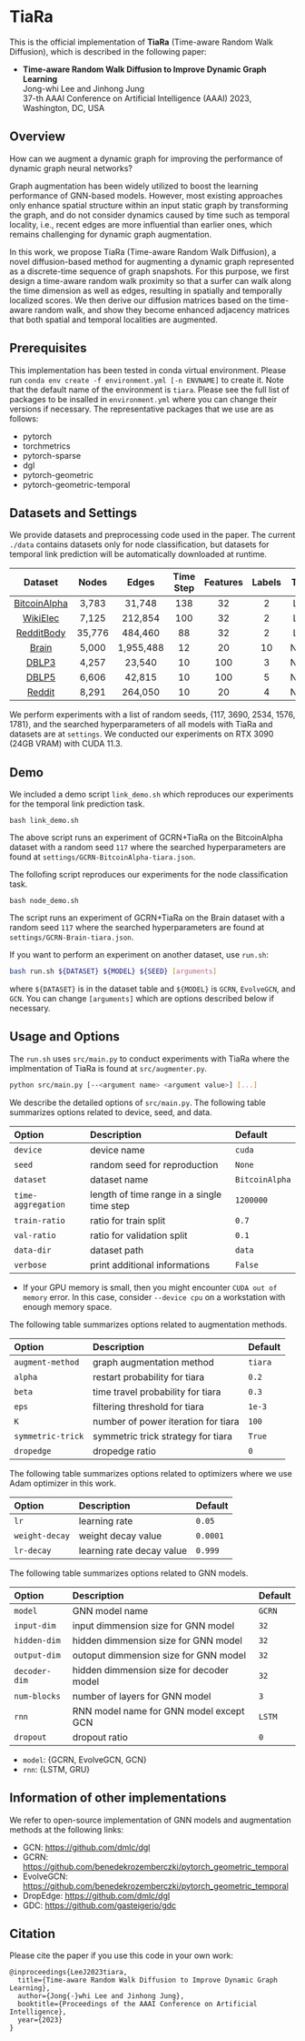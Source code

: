 # TiaRa

This is the official implementation of **TiaRa** (Time-aware Random Walk Diffusion), which is described in the following paper:
* **Time-aware Random Walk Diffusion to Improve Dynamic Graph Learning** </br>Jong-whi Lee and Jinhong Jung </br>37-th AAAI Conference on Artificial Intelligence (AAAI) 2023, Washington, DC, USA

## Overview
How can we augment a dynamic graph for improving the performance of dynamic graph neural networks? 

Graph augmentation has been widely utilized to boost the learning performance of GNN-based models. 
However, most existing approaches only enhance spatial structure within an input static graph by transforming the graph, and do not consider dynamics caused by time such as temporal locality, i.e., recent edges are more influential than earlier ones, which remains challenging for dynamic graph augmentation. 

In this work, we propose TiaRa (Time-aware Random Walk Diffusion), a novel diffusion-based method for augmenting a dynamic graph represented as a discrete-time sequence of graph snapshots. 
For this purpose, we first design a time-aware random walk proximity so that a surfer can walk along the time dimension as well as edges, resulting in spatially and temporally localized scores. 
We then derive our diffusion matrices based on the time-aware random walk, and show they become enhanced adjacency matrices that both spatial and temporal localities are augmented. 

## Prerequisites

This implementation has been tested in conda virtual environment. Please run `conda env create -f environment.yml [-n ENVNAME]` to create it. Note that the default name of the environment is `tiara`. Please see the full list of packages to be insalled in `environment.yml` where you can change their versions if necessary. The representative packages that we use are as follows:
* pytorch
* torchmetrics
* pytorch-sparse
* dgl
* pytorch-geometric
* pytorch-geometric-temporal

## Datasets and Settings

We provide datasets and preprocessing code used in the paper. The current `./data` contains datasets only for node classification, but datasets for temporal link prediction will be automatically downloaded at runtime.

|**Dataset**|**Nodes**|**Edges**|**Time Step**|**Features**|**Labels**|**Task**|
|:-:|:-:|:-:|:-:|:-:|:-:|:-:|
|[BitcoinAlpha](https://snap.stanford.edu/data/soc-sign-bitcoin-alpha.html)|3,783|31,748|138|32|2|Link|
|[WikiElec](https://snap.stanford.edu/data/wiki-Elec.html)|7,125|212,854|100|32|2|Link|
|[RedditBody](https://snap.stanford.edu/data/soc-RedditHyperlinks.html)|35,776|484,460|88|32|2|Link|
|[Brain](https://tinyurl.com/y67ywq6j)|5,000|1,955,488|12|20|10|Node|
|[DBLP3](https://tinyurl.com/y67ywq6j)|4,257|23,540|10|100|3|Node|
|[DBLP5](https://tinyurl.com/y67ywq6j)|6,606|42,815|10|100|5|Node|
|[Reddit](https://tinyurl.com/y67ywq6j)|8,291|264,050|10|20|4|Node|

We perform experiments with a list of random seeds, {117, 3690, 2534, 1576, 1781}, and the searched hyperparameters of all models with TiaRa and datasets are at `settings`.
We conducted our experiments on RTX 3090 (24GB VRAM) with CUDA 11.3.

## Demo

We included a demo script `link_demo.sh` which reproduces our experiments for the temporal link prediction task.
```
bash link_demo.sh
```
The above script runs an experiment of GCRN+TiaRa on the BitcoinAlpha dataset with a random seed `117` where the searched hyperparameters are found at `settings/GCRN-BitcoinAlpha-tiara.json`.

The follofing script reproduces our experiments for the node classification task.
```
bash node_demo.sh
```
The script runs an experiment of GCRN+TiaRa on the Brain dataset with a random seed `117` where the searched hyperparameters are found at `settings/GCRN-Brain-tiara.json`.

If you want to perform an experiment on another dataset, use `run.sh`:
```bash
bash run.sh ${DATASET} ${MODEL} ${SEED} [arguments]
```
where `${DATASET}` is in the dataset table and `${MODEL}` is `GCRN`, `EvolveGCN`, and `GCN`.
You can change `[arguments]` which are options described below if necessary.

## Usage and Options

The `run.sh` uses `src/main.py` to conduct experiments with TiaRa where the implmentation of TiaRa is found at `src/augmenter.py`.
```bash
python src/main.py [--<argument name> <argument value>] [...]
```

We describe the detailed options of `src/main.py`. The following table summarizes options related to device, seed, and data.

|**Option**|**Description**|**Default**|
|:-|:-|:-|
|`device`|device name|`cuda`|
|`seed`|random seed for reproduction|`None`|
|`dataset`|dataset name|`BitcoinAlpha`|
|`time-aggregation`|length of time range in a single time step |`1200000`|
|`train-ratio`|ratio for train split|`0.7`|
|`val-ratio`|ratio for validation split|`0.1`|
|`data-dir`|dataset path|`data`|
|`verbose`|print additional informations|`False`|

* If your GPU memory is small, then you might encounter `CUDA out of memory` error. In this case, consider `--device cpu` on a workstation with enough memory space.

The following table summarizes options related to augmentation methods.

|**Option**|**Description**|**Default**|
|:-|:-|:-|
|`augment-method`|graph augmentation method|`tiara`|
|`alpha`|restart probability for tiara|`0.2`|
|`beta`|time travel probability for tiara|`0.3`|
|`eps`|filtering threshold for tiara|`1e-3`|
|`K`|number of power iteration for tiara|`100`|
|`symmetric-trick`|symmetric trick strategy for tiara|`True`|
|`dropedge`|dropedge ratio|`0`|

The following table summarizes options related to optimizers where we use Adam optimizer in this work.

|**Option**|**Description**|**Default**|
|:-|:-|:-|
|`lr`|learning rate|`0.05`|
|`weight-decay`|weight decay value|`0.0001`|
|`lr-decay`|learning rate decay value|`0.999`|

The following table summarizes options related to GNN models.

|**Option**|**Description**|**Default**|
|:-|:-|:-|
|`model`|GNN model name|`GCRN`|
|`input-dim`|input dimmension size for GNN model|`32`|
|`hidden-dim`|hidden dimmension size for GNN model|`32`|
|`output-dim`|outoput dimmension size for GNN model|`32`|
|`decoder-dim`|hidden dimmension size for decoder model|`32`|
|`num-blocks`|number of layers for GNN model|`3`|
|`rnn`|RNN model name for GNN model except GCN|`LSTM`|
|`dropout`|dropout ratio|`0`|

* `model`: {GCRN, EvolveGCN, GCN}
* `rnn`: {LSTM, GRU}


## Information of other implementations

We refer to open-source implementation of GNN models and augmentation methods at the following links:
* GCN: https://github.com/dmlc/dgl
* GCRN: https://github.com/benedekrozemberczki/pytorch_geometric_temporal
* EvolveGCN: https://github.com/benedekrozemberczki/pytorch_geometric_temporal
* DropEdge: https://github.com/dmlc/dgl
* GDC: https://github.com/gasteigerjo/gdc

## Citation

Please cite the paper if you use this code in your own work:

```
@inproceedings{LeeJ2023tiara,
  title={Time-aware Random Walk Diffusion to Improve Dynamic Graph Learning},
  author={Jong{-}whi Lee and Jinhong Jung},
  booktitle={Proceedings of the AAAI Conference on Artificial Intelligence},
  year={2023}
}
```
